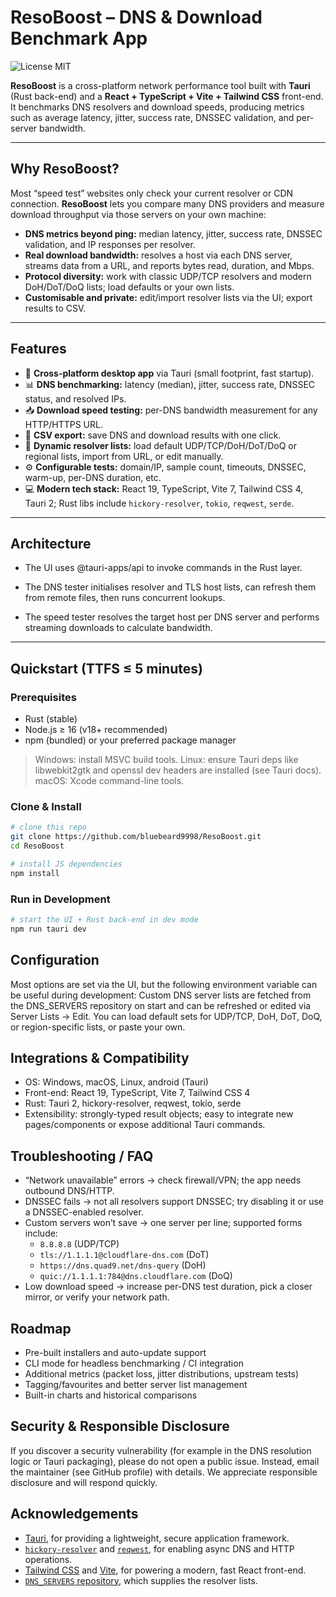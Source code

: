 # ResoBoost – DNS & Download Benchmark App

![License MIT](https://img.shields.io/badge/license-MIT-blue.svg)  

**ResoBoost** is a cross-platform network performance tool built with **Tauri** (Rust back-end) and a **React + TypeScript + Vite + Tailwind CSS** front-end. It benchmarks DNS resolvers and download speeds, producing metrics such as average latency, jitter, success rate, DNSSEC validation, and per-server bandwidth.

---

## Why ResoBoost?

Most “speed test” websites only check your current resolver or CDN connection. **ResoBoost** lets you compare many DNS providers and measure download throughput via those servers on your own machine:

- **DNS metrics beyond ping:** median latency, jitter, success rate, DNSSEC validation, and IP responses per resolver.
- **Real download bandwidth:** resolves a host via each DNS server, streams data from a URL, and reports bytes read, duration, and Mbps.
- **Protocol diversity:** work with classic UDP/TCP resolvers and modern DoH/DoT/DoQ lists; load defaults or your own lists.
- **Customisable and private:** edit/import resolver lists via the UI; export results to CSV.

---

## Features

- 🚀 **Cross-platform desktop app** via Tauri (small footprint, fast startup).
- 📊 **DNS benchmarking:** latency (median), jitter, success rate, DNSSEC status, and resolved IPs.
- 📥 **Download speed testing:** per-DNS bandwidth measurement for any HTTP/HTTPS URL.
- 📝 **CSV export:** save DNS and download results with one click.
- 🧠 **Dynamic resolver lists:** load default UDP/TCP/DoH/DoT/DoQ or regional lists, import from URL, or edit manually.
- ⚙️ **Configurable tests:** domain/IP, sample count, timeouts, DNSSEC, warm-up, per-DNS duration, etc.
- 💻 **Modern tech stack:** React 19, TypeScript, Vite 7, Tailwind CSS 4, Tauri 2; Rust libs include `hickory-resolver`, `tokio`, `reqwest`, `serde`.

---

## Architecture

- The UI uses @tauri-apps/api to invoke commands in the Rust layer.

- The DNS tester initialises resolver and TLS host lists, can refresh them from remote files, then runs concurrent lookups.

- The speed tester resolves the target host per DNS server and performs streaming downloads to calculate bandwidth.

---

## Quickstart (TTFS ≤ 5 minutes)
### Prerequisites
- Rust (stable)
- Node.js ≥ 16 (v18+ recommended)
- npm (bundled) or your preferred package manager
> Windows: install MSVC build tools.
> Linux: ensure Tauri deps like libwebkit2gtk and openssl dev headers are installed (see Tauri docs).
> macOS: Xcode command-line tools.
### Clone & Install
   ```bash
# clone this repo
git clone https://github.com/bluebeard9998/ResoBoost.git
cd ResoBoost

# install JS dependencies
npm install
   ```
### Run in Development
   ```bash
# start the UI + Rust back-end in dev mode
npm run tauri dev
   ```
## Configuration
Most options are set via the UI, but the following environment variable can be useful during development:
Custom DNS server lists are fetched from the DNS_SERVERS repository on start and can be refreshed or edited via Server Lists → Edit. You can load default sets for UDP/TCP, DoH, DoT, DoQ, or region-specific lists, or paste your own.

## Integrations & Compatibility
- OS: Windows, macOS, Linux, android (Tauri)
- Front-end: React 19, TypeScript, Vite 7, Tailwind CSS 4
- Rust: Tauri 2, hickory-resolver, reqwest, tokio, serde
- Extensibility: strongly-typed result objects; easy to integrate new pages/components or expose additional Tauri commands.

## Troubleshooting / FAQ
- “Network unavailable” errors → check firewall/VPN; the app needs outbound DNS/HTTP.
- DNSSEC fails → not all resolvers support DNSSEC; try disabling it or use a DNSSEC-enabled resolver.
- Custom servers won’t save → one server per line; supported forms include:
     - `8.8.8.8` (UDP/TCP)
     - `tls://1.1.1.1@cloudflare-dns.com` (DoT)
     - `https://dns.quad9.net/dns-query` (DoH)
     - `quic://1.1.1.1:784@dns.cloudflare.com` (DoQ)
- Low download speed → increase per-DNS test duration, pick a closer mirror, or verify your network path.

## Roadmap
-  Pre-built installers and auto-update support
-  CLI mode for headless benchmarking / CI integration
-  Additional metrics (packet loss, jitter distributions, upstream tests)
- Tagging/favourites and better server list management
- Built-in charts and historical comparisons

## Security & Responsible Disclosure
If you discover a security vulnerability (for example in the DNS resolution logic or Tauri packaging), please do not open a public issue. Instead, email the maintainer (see GitHub profile) with details. We appreciate responsible disclosure and will respond quickly.

## Acknowledgements
- [Tauri](https://tauri.app/), for providing a lightweight, secure application framework.  
- [`hickory-resolver`](https://crates.io/crates/hickory-resolver) and [`reqwest`](https://crates.io/crates/reqwest), for enabling async DNS and HTTP operations.  
- [Tailwind CSS](https://tailwindcss.com/) and [Vite](https://vitejs.dev/), for powering a modern, fast React front-end.  
- [`DNS_SERVERS` repository](https://github.com/bluebeard9998/DNS_SERVERS), which supplies the resolver lists.  
